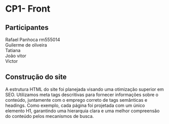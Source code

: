 # CP1- Front

## Participantes

Rafael Panhoca rm555014  
Guilerme de oliveira  
Tatiana  
João vitor  
Victor  


## Construção do site
A estrutura HTML do site foi  planejada visando uma otimização superior em SEO. Utilizamos meta tags descritivas para fornecer informações sobre o conteúdo, juntamente com o emprego correto de tags semânticas e headings. Como exemplo, cada página foi projetada com um único elemento H1, garantindo uma hierarquia clara e uma melhor compreensão do conteúdo pelos mecanismos de busca.
